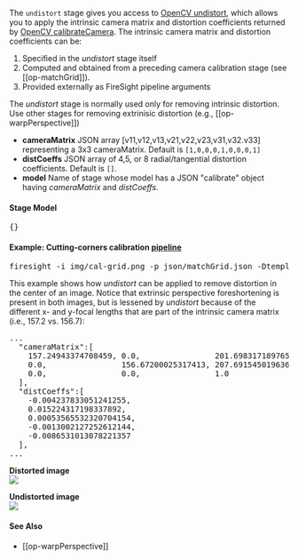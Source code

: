 The `undistort` stage gives you access to 
[OpenCV undistort](
http://docs.opencv.org/modules/imgproc/doc/geometric_transformations.html#undistort),
which allows you to apply the intrinsic camera matrix and distortion coefficients
returned by 
[OpenCV calibrateCamera](http://docs.opencv.org/modules/calib3d/doc/camera_calibration_and_3d_reconstruction.html#calibratecamera). The intrinsic camera matrix and distortion coefficients can be:

1. Specified in the _undistort_ stage itself
1. Computed and obtained from a preceding camera calibration stage (see [[op-matchGrid]]).
1. Provided externally as FireSight pipeline arguments

The _undistort_ stage is normally used only for removing intrinsic distortion.
Use other stages for removing extrinisic distortion (e.g., [[op-warpPerspective]])

* **cameraMatrix** JSON array [v11,v12,v13,v21,v22,v23,v31,v32.v33] representing a 3x3 cameraMatrix. Default is `[1,0,0,0,1,0,0,0,1]`
* **distCoeffs** JSON array of 4,5, or 8 radial/tangential distortion coefficients. Default is `[]`.
* **model** Name of stage whose model has a JSON "calibrate" object having _cameraMatrix_ and _distCoeffs_.

#### Stage Model
<pre>
{}
</pre>

#### Example: Cutting-corners calibration [pipeline](https://github.com/firepick1/FireSight/blob/master/json/matchGrid.json)
<pre>firesight -i img/cal-grid.png -p json/matchGrid.json -Dtemplate=img/cross32.png -Dcalibrate=ellipse -Dscale=[0.85,0.85]</pre>
This example shows how _undistort_ can be applied to remove distortion in the center of an image. Notice that
extrinsic perspective foreshortening is present in both images, but is lessened by _undistort_ because of the
different x- and y-focal lengths that are part of the intrinsic camera matrix (i.e., 157.2 vs. 156.7):

<pre>
...
  "cameraMatrix":[
	157.24943374708459, 0.0,                201.69831718976516,
	0.0,                156.67200025317413, 207.69154501963604,
	0.0,                0.0,                1.0
  ],
  "distCoeffs":[
	-0.004237833051241255,
	0.015224317198337892,
	0.00053565532320704154,
	-0.0013002127252612144,
	-0.0086531013078221357
  ],
...
</pre>

**Distorted image**<br>
<img src="https://github.com/firepick1/FireSight/blob/master/img/cal-grid.png?raw=true">

**Undistorted image**<br>
<img src="https://github.com/firepick1/FireSight/blob/master/img/grid-ellipse-85.jpg?raw=true">

#### See Also

* [[op-warpPerspective]]
